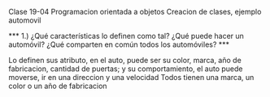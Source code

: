 Clase 19-04
Programacion orientada a objetos
Creacion de clases, ejemplo automovil

*** 1.) ¿Qué características lo definen como tal? ¿Qué puede hacer un automóvil? ¿Qué comparten en común todos los automóviles? ***

Lo definen sus atributo, en el auto, puede ser su color, marca, año de fabricacion, cantidad de puertas; y su comportamiento, el auto puede moverse, ir en una direccion y una velocidad
Todos tienen una marca, un color o un año de fabricacion


